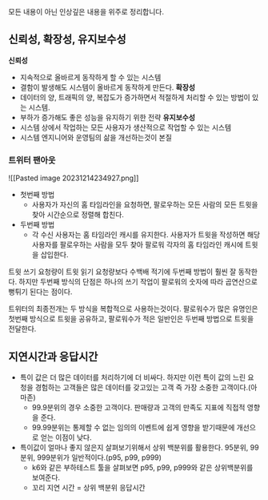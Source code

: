 모든 내용이 아닌 인상깊은 내용을 위주로 정리합니다.
## 신뢰성, 확장성, 유지보수성

**신뢰성**
- 지속적으로 올바르게 동작하게 할 수 있는 시스템
- 결함이 발생해도 시스템이 올바르게 동작하게 만든다.
**확장성**
- 데이터의 양, 트래픽의 양, 복잡도가 증가하면서 적절하게 처리할 수 있는 방법이 있는 시스템.
- 부하가 증가해도 좋은 성능을 유지하기 위한 전략
**유지보수성**
- 시스템 상에서 작업하는 모든 사용자가 생산적으로 작업할 수 있는 시스템
- 시스템 엔지니어와 운영팀의 삶을 개선하는것이 본질


### 트위터 팬아웃

![[Pasted image 20231214234927.png]]

- 첫번째 방법
	- 사용자가 자신의 홈 타임라인을 요청하면, 팔로우하는 모든 사람의 모든 트윗을 찾아 시간순으로 정렬해 합친다.
- 두번째 방법
	- 각 수신 사용자는 홈 타임라인 캐시를 유지한다. 사용자가 트윗을 작성하면 해당 사용자를 팔로우하는 사람을 모두 찾아 팔로워 각자의 홈 타임라인 캐시에 트윗을 삽입한다. 

트윗 쓰기 요청량이 트윗 읽기 요청량보다 수백배 적기에 두번째 방법이 훨씬 잘 동작한다. 하지만 두번째 방식의 단점은 하나의 쓰기 작업이 팔로워의 숫자에 따라 곱연산으로 뻥튀기 된다는 점이다.

트위터의 최종전개는 두 방식을 복합적으로 사용하는것이다. 팔로워수가 많은 유명인은 첫번째 방식으로 트윗을 공유하고, 팔로워수가 적은 일반인은 두번째 방법으로 트윗을 전달한다.


## 지연시간과 응답시간

- 특이 값은 더 많은 데이터를 처리하기에 더 비싸다. 하지만 이런 특이 값의 느린 요청을 경험하는 고객들은 많은 데이터를 갖고있는 고객 즉 가장 소중한 고객이다.(아마존)
	- 99.9분위의 경우 소중한 고객이다. 판매량과 고객의 만족도 지표에 직접적 영향을 준다.
	- 99.99분위는 통제할 수 없는 임의의 이벤트에 쉽게 영향을 받기때문에 개선으로 얻는 이점이 낮다.
- 특이값이 얼마나 좋지 않은지 살펴보기위해서 상위 백분위를 활용한다. 95분위, 99분위, 999분위가 일반적이다.(p95, p99, p999)
	- k6와 같은 부하테스트 툴을 살펴보면 p95, p99, p999와 같은 상위백분위를 보여준다.
	- 꼬리 지연 시간 = 상위 백분위 응답시간


